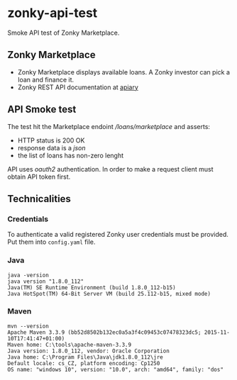 # zonky-api-test
Smoke API test of Zonky Marketplace. 


## Zonky Marketplace
 - Zonky Marketplace displays available loans. A Zonky investor can pick a loan and finance it.
 - Zonky REST API documentation at [apiary](http://docs.zonky.apiary.io/#)

## API Smoke test

The test hit the Marketplace endoint _/loans/marketplace_ and asserts:
- HTTP status is 200 OK
- response data is a _json_
- the list of loans has non-zero lenght

API uses _oauth2_ authentication. In order to make a request client must obtain API token first.

## Technicalities

### Credentials

To authenticate a valid registered Zonky user credentials must be provided. Put them into `config.yaml` file.

### Java
```
java -version
java version "1.8.0_112"
Java(TM) SE Runtime Environment (build 1.8.0_112-b15)
Java HotSpot(TM) 64-Bit Server VM (build 25.112-b15, mixed mode)
```
### Maven

```
mvn --version
Apache Maven 3.3.9 (bb52d8502b132ec0a5a3f4c09453c07478323dc5; 2015-11-10T17:41:47+01:00)
Maven home: C:\tools\apache-maven-3.3.9
Java version: 1.8.0_112, vendor: Oracle Corporation
Java home: C:\Program Files\Java\jdk1.8.0_112\jre
Default locale: cs_CZ, platform encoding: Cp1250
OS name: "windows 10", version: "10.0", arch: "amd64", family: "dos"
```
